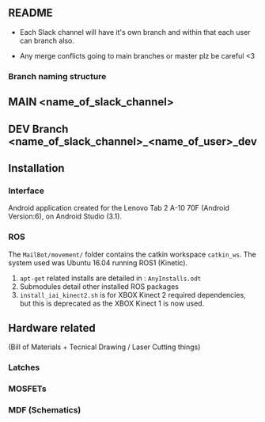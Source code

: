## README

- Each Slack channel will have it's own branch and within that each user can branch also.

- Any merge conflicts going to main branches or master plz be careful <3

### Branch naming structure

## MAIN <name_of_slack_channel>
## DEV Branch <name_of_slack_channel>_<name_of_user>_dev

## Installation

### Interface
Android application created for the Lenovo Tab 2 A-10 70F (Android Version:6), on Android Studio (3.1).

### ROS
The `MailBot/movement/` folder contains the catkin workspace `catkin_ws`.
The system used was Ubuntu 16.04 running ROS1 (Kinetic).
  1. `apt-get` related installs are detailed in : `AnyInstalls.odt`
  2. Submodules detail other installed ROS packages
  3. `install_iai_kinect2.sh` is for XBOX Kinect 2 required dependencies, but this is deprecated as the XBOX Kinect 1 is now used.


## Hardware related
(Bill of Materials + Tecnical Drawing / Laser Cutting things)
### Latches
### MOSFETs
### MDF (Schematics)
